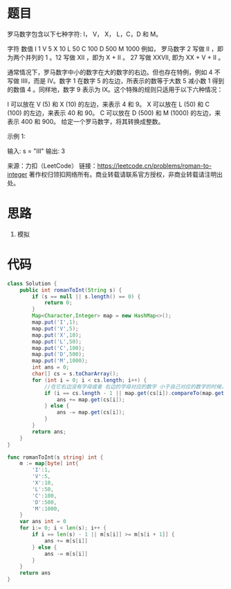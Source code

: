 # 题目

罗马数字包含以下七种字符: I， V， X， L，C，D 和 M。

字符          数值
I             1
V             5
X             10
L             50
C             100
D             500
M             1000
例如， 罗马数字 2 写做 II ，即为两个并列的 1 。12 写做 XII ，即为 X + II 。 27 写做  XXVII, 即为 XX + V + II 。

通常情况下，罗马数字中小的数字在大的数字的右边。但也存在特例，例如 4 不写做 IIII，而是 IV。数字 1 在数字 5 的左边，所表示的数等于大数 5 减小数 1 得到的数值 4 。同样地，数字 9 表示为 IX。这个特殊的规则只适用于以下六种情况：

I 可以放在 V (5) 和 X (10) 的左边，来表示 4 和 9。
X 可以放在 L (50) 和 C (100) 的左边，来表示 40 和 90。 
C 可以放在 D (500) 和 M (1000) 的左边，来表示 400 和 900。
给定一个罗马数字，将其转换成整数。

 

示例 1:

输入: s = "III"
输出: 3

来源：力扣（LeetCode）
链接：https://leetcode.cn/problems/roman-to-integer
著作权归领扣网络所有。商业转载请联系官方授权，非商业转载请注明出处。

# 思路

1. 模拟

# 代码

```java
class Solution {
    public int romanToInt(String s) {
        if (s == null || s.length() == 0) {
            return 0;
        }
        Map<Character,Integer> map = new HashMap<>();
        map.put('I',1);
        map.put('V',5);
        map.put('X',10);
        map.put('L',50);
        map.put('C',100);
        map.put('D',500);
        map.put('M',1000);
        int ans = 0;
        char[] cs = s.toCharArray();
        for (int i = 0; i < cs.length; i++) {
            //在它右边没有字母或者 右边的字母对应的数字 小于自己对应的数字的时候，直接加。
            if (i == cs.length - 1 || map.get(cs[i]).compareTo(map.get(cs[i + 1])) >= 0) {
                ans += map.get(cs[i]);
            } else {
                ans -= map.get(cs[i]);
            }
        }
        return ans;
    }
}
```

```go
func romanToInt(s string) int {
	m := map[byte] int{
		'I':1,
		'V':5,
		'X':10,
		'L':50,
		'C':100,
		'D':500,
		'M':1000,
	}
	var ans int = 0
	for i:= 0; i < len(s); i++ {
		if i == len(s) - 1 || m[s[i]] >= m[s[i + 1]] {
			ans += m[s[i]]
		} else {
			ans -= m[s[i]]
		}
	}
	return ans
}
```



